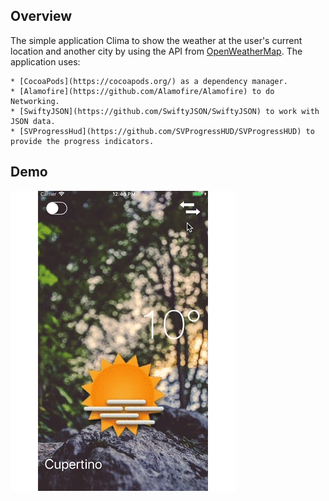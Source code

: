 ## Overview

The simple application Clima to show the weather at the user's current location and another city by using the API from [OpenWeatherMap](https://openweathermap.org/). The application uses:

    * [CocoaPods](https://cocoapods.org/) as a dependency manager.
    * [Alamofire](https://github.com/Alamofire/Alamofire) to do Networking.
    * [SwiftyJSON](https://github.com/SwiftyJSON/SwiftyJSON) to work with JSON data.
    * [SVProgressHud](https://github.com/SVProgressHUD/SVProgressHUD) to provide the progress indicators.

## Demo

![Clima](../Images/Clima.gif)

